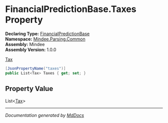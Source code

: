 ﻿<!--  
  <auto-generated>   
    The contents of this file were generated by a tool.  
    Changes to this file may be list if the file is regenerated  
  </auto-generated>   
-->

# FinancialPredictionBase.Taxes Property

**Declaring Type:** [FinancialPredictionBase](../index.md)  
**Namespace:** [Mindee.Parsing.Common](../../index.md)  
**Assembly:** Mindee  
**Assembly Version:** 1.0.0

[Tax](../../Tax/index.md)

```csharp
[JsonPropertyName("taxes")]
public List<Tax> Taxes { get; set; }
```

## Property Value

List\<[Tax](../../Tax/index.md)\>

___

*Documentation generated by [MdDocs](https://github.com/ap0llo/mddocs)*
